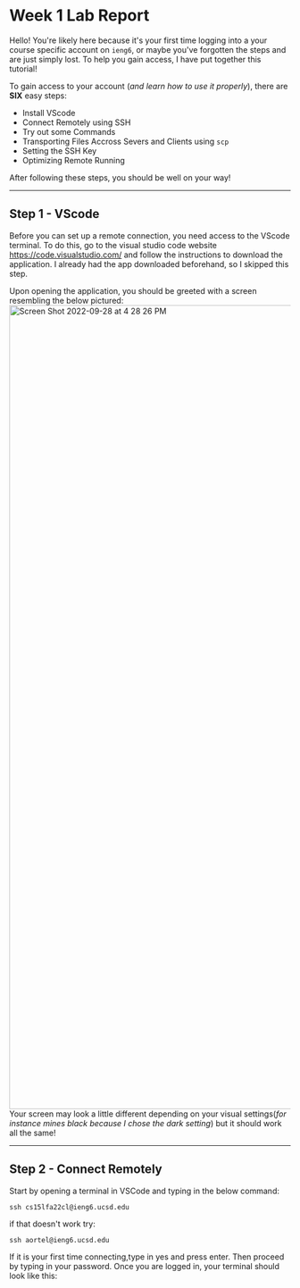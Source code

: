 # **Week 1 Lab Report**
Hello! You're likely here because it's your first time logging into a your course specific account on `ieng6`, or maybe you've forgotten the steps and are just simply lost. To help you gain access, I have put together this tutorial!

To gain access to your account (*and learn how to use it properly*), there are **SIX** easy steps:

* Install VScode
* Connect Remotely using SSH
* Try out some Commands
* Transporting Files Accross Severs and Clients using `scp`
* Setting the SSH Key
* Optimizing Remote Running

After following these steps, you should be well on your way!

---
## **Step 1** - VScode
Before you can set up a remote connection, you need access to the VScode terminal. To do this, go to the visual studio code website https://code.visualstudio.com/ and follow the instructions to download the application. I already had the app downloaded beforehand, so I skipped this step. 

Upon opening the application, you should be greeted with a screen resembling the below pictured: 
<img width="1440" alt="Screen Shot 2022-09-28 at 4 28 26 PM" src="https://user-images.githubusercontent.com/114445845/193128596-d21861ec-7944-49a2-a4f0-3ede092c936f.png">
Your screen may look a little different depending on your visual settings(*for instance mines black because I chose the dark setting*) but it should work all the same!

---
## **Step 2** - Connect Remotely
Start by opening a terminal in VSCode and typing in the below command:

`ssh cs15lfa22cl@ieng6.ucsd.edu` 

if that doesn't work try: 

`ssh aortel@ieng6.ucsd.edu` 

If it is your first time connecting,type in yes and press enter. Then proceed by typing in your password. Once you are logged in, your terminal should look like this: 